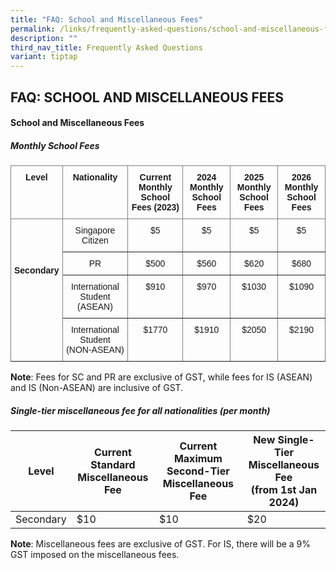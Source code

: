 ```yaml
---
title: "FAQ: School and Miscellaneous Fees"
permalink: /links/frequently-asked-questions/school-and-miscellaneous-fees/
description: ""
third_nav_title: Frequently Asked Questions
variant: tiptap
---
```

## FAQ: SCHOOL AND MISCELLANEOUS FEES

#### School and Miscellaneous Fees

##### Monthly School Fees
<style type="text/css">
.tg  {border-collapse:collapse;border-spacing:0;}
.tg td{border-color:black;border-style:solid;border-width:1px;font-family:Arial, sans-serif;font-size:14px;
  overflow:hidden;padding:10px 5px;word-break:normal;}
.tg th{border-color:black;border-style:solid;border-width:1px;font-family:Arial, sans-serif;font-size:14px;
  font-weight:normal;overflow:hidden;padding:10px 5px;word-break:normal;}
.tg .tg-c3ow{border-color:inherit;text-align:center;vertical-align:top}
.tg .tg-7btt{border-color:inherit;font-weight:bold;text-align:center;vertical-align:top}
</style>
<table class="tg">
<thead>
  <tr>
    <th class="tg-7btt">Level</th>
    <th class="tg-7btt">Nationality</th>
    <th class="tg-7btt">Current Monthly <br>School Fees (2023)</th>
    <th class="tg-7btt">2024 Monthly <br>School Fees</th>
    <th class="tg-7btt">2025 Monthly <br>School Fees</th>
    <th class="tg-7btt">2026 Monthly <br>School Fees</th>
  </tr>
</thead>
<tbody>
  <tr>
    <td rowspan="4" class="tg-c3ow"><br><br><br><br><span style="font-weight:bold">Secondary</span></td>
    <td class="tg-c3ow">Singapore Citizen</td>
    <td class="tg-c3ow">$5</td>
    <td class="tg-c3ow">$5</td>
    <td class="tg-c3ow">$5</td>
    <td class="tg-c3ow">$5</td>
  </tr>
  <tr>
    <td class="tg-c3ow">PR</td>
    <td class="tg-c3ow">$500</td>
    <td class="tg-c3ow">$560</td>
    <td class="tg-c3ow">$620</td>
    <td class="tg-c3ow">$680</td>
  </tr>
  <tr>
    <td class="tg-c3ow">International Student <br>(ASEAN)</td>
    <td class="tg-c3ow">$910</td>
    <td class="tg-c3ow">$970</td>
    <td class="tg-c3ow">$1030</td>
    <td class="tg-c3ow">$1090</td>
  </tr>
  <tr>
    <td class="tg-c3ow">International Student<br> (NON-ASEAN)</td>
    <td class="tg-c3ow">$1770</td>
    <td class="tg-c3ow">$1910</td>
    <td class="tg-c3ow">$2050</td>
    <td class="tg-c3ow">$2190</td>
  </tr>
</tbody>
</table>

**Note**: Fees for SC and PR are exclusive of GST, while fees for IS (ASEAN) and IS (Non-ASEAN) are inclusive of GST.

##### Single-tier miscellaneous fee for all nationalities (per month)

<table>
<thead>
  <tr>
    <th>Level</th>
    <th>Current Standard<br>Miscellaneous Fee</th>
    <th>Current Maximum Second-Tier<br>Miscellaneous Fee</th>
    <th>New Single-Tier<br>Miscellaneous Fee<br>(from 1st Jan 2024)</th>
  </tr>
</thead>
<tbody>
  <tr>
    <td>Secondary<br></td>
    <td>$10</td>
    <td>$10</td>
    <td>$20</td>
  </tr>
</tbody>
</table>

**Note**: Miscellaneous fees are exclusive of GST. For IS, there will be a 9% GST imposed on the miscellaneous fees.
